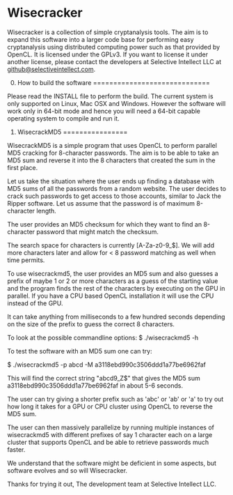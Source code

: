 Wisecracker
===========

Wisecracker is a collection of simple cryptanalysis tools. The aim is to expand
this software into a larger code base for performing easy cryptanalysis using
distributed computing power such as that provided by OpenCL. It is licensed
under the GPLv3. If you want to license it under another license, please contact
the developers at Selective Intellect LLC at <github@selectiveintellect.com>.

0. How to build the software
=============================

Please read the INSTALL file to perform the build.
The current system is only supported on Linux, Mac OSX and Windows. However the
software will work only in 64-bit mode and hence you will need a 64-bit capable
operating system to compile and run it.

1. WisecrackMD5
================

WisecrackMD5 is a simple program that uses OpenCL to perform parallel MD5
cracking for 8-character passwords. The aim is to be able to take an MD5 sum and
reverse it into the 8 characters that created the sum in the first place.

Let us take the situation where the user ends up finding a database with MD5
sums of all the passwords from a random website. The user decides to crack such
passwords to get access to those accounts, similar to Jack the Ripper software.
Let us assume that the password is of maximum 8-character length.

The user provides an MD5 checksum for which they want to find an 8-character
password that might match the checksum.

The search space for characters is currently [A-Za-z0-9_$]. We will add more
characters later and allow for < 8 password matching as well when time permits.

To use wisecrackmd5, the user provides an MD5 sum and also guesses a prefix of
maybe 1 or 2 or more characters as a guess of the starting value and the program
finds the rest of the characters by executing on the GPU in parallel. If you
have a CPU based OpenCL installation it will use the CPU instead of the GPU.

It can take anything from milliseconds to a few hundred seconds depending on the
size of the prefix to guess the correct 8 characters.

To look at the possible commandline options:
$ ./wisecrackmd5  -h

To test the software with an MD5 sum one can try:

$ ./wisecrackmd5 -p abcd -M a3118ebd990c3506ddd1a77be6962faf

This will find the correct string "abcd9_Z$" that gives the MD5 sum
a3118ebd990c3506ddd1a77be6962faf in about 5-6 seconds.

The user can try giving a shorter prefix such as 'abc' or 'ab' or 'a' to try out
how long it takes for a GPU or CPU cluster using OpenCL to reverse the MD5 sum.

The user can then massively parallelize by running multiple instances of
wisecrackmd5 with different prefixes of say 1 character each on a large cluster
that supports OpenCL and be able to retrieve passwords much faster.

We understand that the software might be deficient in some aspects, but software
evolves and so will Wisecracker.

Thanks for trying it out,
The development team at Selective Intellect LLC.
